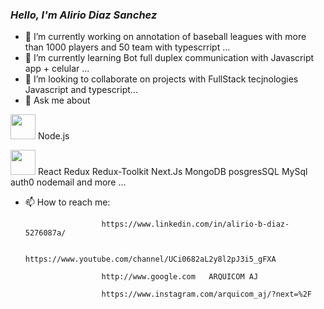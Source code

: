 
### <em> Hello, I'm Alirio Diaz Sanchez</em>

- 🔭 I’m currently working on annotation of baseball leagues with more than 1000 players and 50 team with typescrript ...
- 🌱 I’m currently learning Bot full duplex communication with Javascript app + celular ...
- 👯 I’m looking to collaborate on projects with FullStack tecjnologies Javascript and typescript...
- 💬 Ask me about 

 <p><img src="https://www.diplomadosonline.com/wp-content/uploads/2022/07/nodejs.png" width="40px" height="40px" {border-radius:20px} />    Node.js </p>
  <img src="https://www.diplomadosonline.com/wp-content/uploads/2022/07/nodejs.png" width="40px" height="40px" border-radius="20px">        React
        Redux
        Redux-Toolkit
        Next.Js
        MongoDB
        posgresSQL
        MySql
        auth0
        nodemail
        and more ...
        
- 📫 How to reach me: 
                      
                       https://www.linkedin.com/in/alirio-b-diaz-5276087a/ 

                       https://www.youtube.com/channel/UCi0682aL2y8l2pJ3i5_gFXA
                       
                       http://www.google.com   ARQUICOM AJ 
                       
                       https://www.instagram.com/arquicom_aj/?next=%2F
                       

<!--
**aliriodi/aliriodi** is a ✨ _special_ ✨ repository because its `README.md` (this file) appears on your GitHub profile.

Here are some ideas to get you started:

- 🔭 I’m currently working on ...
- 🌱 I’m currently learning ...
- 👯 I’m looking to collaborate on ...
- 🤔 I’m looking for help with ...
- 💬 Ask me about ...
- 📫 How to reach me: ...
- 😄 Pronouns: ...
- ⚡ Fun fact: ...
-->
